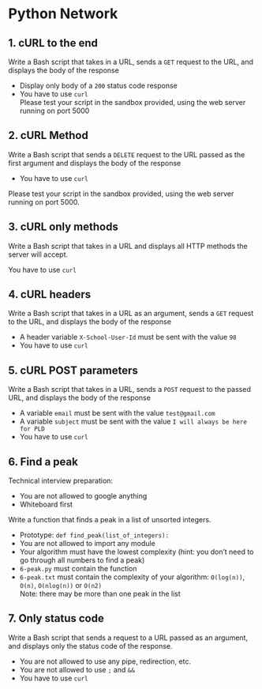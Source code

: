 # Python Network

## 1. cURL to the end

Write a Bash script that takes in a URL, sends a `GET` request to the URL, and displays the body of the response

- Display only body of a `200` status code response
- You have to use `curl`  
Please test your script in the sandbox provided, using the web server running on port 5000

## 2. cURL Method
Write a Bash script that sends a `DELETE` request to the URL passed as the first argument and displays the body of the response

- You have to use `curl`

Please test your script in the sandbox provided, using the web server running on port 5000.

## 3. cURL only methods
Write a Bash script that takes in a URL and displays all HTTP methods the server will accept.

You have to use `curl`

## 4. cURL headers
Write a Bash script that takes in a URL as an argument, sends a `GET` request to the URL, and displays the body of the response
- A header variable `X-School-User-Id` must be sent with the value `98`
- You have to use `curl`

## 5. cURL POST parameters
Write a Bash script that takes in a URL, sends a `POST` request to the passed URL, and displays the body of the response

- A variable `email` must be sent with the value `test@gmail.com`
- A variable `subject` must be sent with the value `I will always be here for PLD`
- You have to use `curl`

## 6. Find a peak
Technical interview preparation:

- You are not allowed to google anything
- Whiteboard first

Write a function that finds a peak in a list of unsorted integers.

- Prototype: `def find_peak(list_of_integers):`
- You are not allowed to import any module
- Your algorithm must have the lowest complexity (hint: you don’t need to go through all numbers to find a peak)
- `6-peak.py` must contain the function
- `6-peak.txt` must contain the complexity of your algorithm: `O(log(n))`, `O(n)`, `O(nlog(n))` or `O(n2)`  
Note: there may be more than one peak in the list

## 7. Only status code
Write a Bash script that sends a request to a URL passed as an argument, and displays only the status code of the response.
- You are not allowed to use any pipe, redirection, etc.
- You are not allowed to use `;` and `&&`
- You have to use `curl`